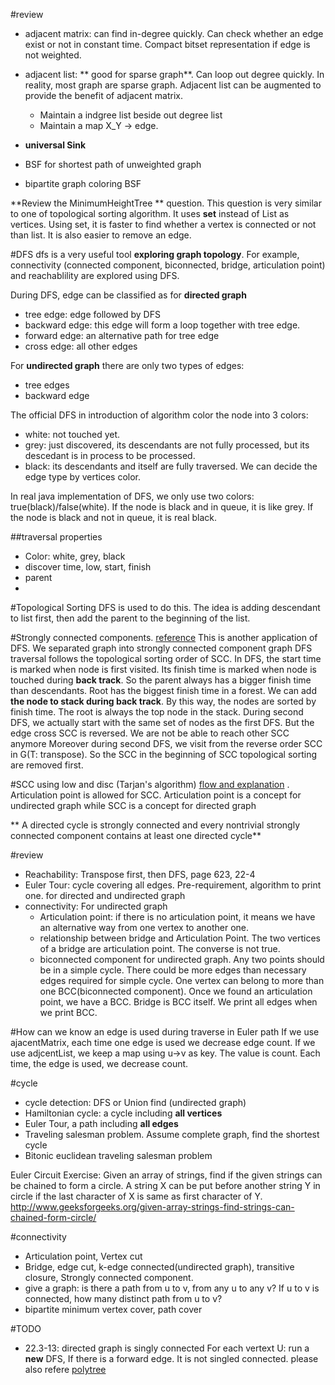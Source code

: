 #review

+ adjacent matrix: can find in-degree quickly. Can check whether an edge exist or not in constant time. Compact bitset representation if edge is not weighted.
+ adjacent list: ** good for sparse graph**. Can loop out degree quickly. 
In reality, most graph are sparse graph.  Adjacent list can be augmented to provide the benefit of adjacent matrix. 
  + Maintain a indgree list beside out degree list
  + Maintain a map X_Y -> edge.
  
+ **universal Sink**
+ BSF for shortest path of unweighted graph
+ bipartite graph coloring BSF

**Review the MinimumHeightTree ** question.
This question is very similar to one of topological sorting algorithm. It uses **set** instead of List as vertices. Using set, it is faster to find whether a vertex is connected or not than list. It is also easier to remove an edge.

#DFS
dfs is a very useful tool **exploring graph topology**. For example, connectivity (connected component, biconnected, bridge, articulation point) and reachablility  are explored using DFS.

During DFS, edge can be classified as for **directed graph**
+ tree edge: edge followed by DFS
+ backward edge: this edge will form a loop together with tree edge.
+ forward edge: an alternative path for tree edge
+ cross edge: all other edges

For **undirected graph**
there are only two types of edges:
+ tree edges
+ backward edge

The official DFS in introduction of algorithm color the node into 3 colors: 
+ white: not touched yet.
+ grey: just discovered,  its descendants are not fully processed, but its descedant is in process to be processed.
+ black: its descendants and itself are fully traversed.
We can decide the edge type by vertices color.

In real java implementation of DFS, we only use two colors: true(black)/false(white). If the node is black and in queue, it is like grey. If the node is black and not in queue, it is real black.

##traversal properties
+ Color: white, grey, black
+ discover time, low, start, finish
+ parent
+ 

#Topological Sorting
DFS is used to do this. The idea is adding descendant to list first, then add the parent to the beginning of the list.

#Strongly connected components.
[reference](http://www.geeksforgeeks.org/strongly-connected-components)
This is another application of DFS. We separated graph into strongly connected component graph
DFS traversal follows the topological sorting order of SCC.
In DFS, the start time is marked when node is first visited. Its finish time is marked when node is touched during **back track**. So the parent always has a bigger finish time than descendants. Root has the biggest finish time in a forest.
We can add **the node to stack during back track**. By this way, the nodes are sorted by finish time. The root is always the top node in the stack.
During second DFS, we actually start with the same set of nodes as the first DFS. But the edge cross SCC is reversed. We are not be able to reach other SCC anymore
Moreover during second DFS, we visit from the reverse order SCC in G(T: transpose). So the SCC in the beginning of SCC topological sorting are removed first.


#SCC using low and disc (Tarjan's algorithm)
[flow and explanation](http://www.geeksforgeeks.org/tarjan-algorithm-find-strongly-connected-components/) .
Articulation point is allowed for SCC. Articulation point is a concept for undirected graph while SCC is a concept for directed graph

** A directed cycle is strongly connected and every nontrivial strongly connected component contains at least one directed cycle**

#review
+ Reachability: Transpose first, then DFS, page 623, 22-4
+ Euler Tour: cycle covering all edges. Pre-requirement, algorithm to print one. for directed and undirected graph
+ connectivity:  For undirected graph
  + Articulation point: if there is no articulation point, it means we have an alternative way from one vertex to another one.
  + relationship between bridge and Articulation Point. The two vertices of a bridge are articulation point. The converse is not true.
  + biconnected component for undirected graph.  Any two points should be in a simple cycle. There could be more edges than necessary edges required for simple cycle. One vertex can belong to more than one BCC(biconnected component).  Once we found an articulation point, we have a BCC. Bridge is BCC itself. We print all edges when we print BCC.
  
#How can we know an edge is used during traverse in Euler path
If we use ajacentMatrix, each time one edge is used we decrease edge count.
If we use adjcentList, we keep a map using u->v as key. The value is count. Each time, the edge is used, we decrease count. 
  
#cycle
+ cycle detection: DFS or Union find (undirected graph)
+ Hamiltonian cycle: a cycle including **all vertices**
+ Euler Tour, a path including **all edges**
+ Traveling salesman problem. Assume complete graph, find the shortest cycle
+ Bitonic euclidean traveling salesman problem

Euler Circuit Exercise: 
Given an array of strings, find if the given strings can be chained to form a circle. A string X can be put before another string Y in circle if the last character of X is same as first character of Y.
http://www.geeksforgeeks.org/given-array-strings-find-strings-can-chained-form-circle/




#connectivity
+ Articulation point, Vertex cut  
+ Bridge, edge cut, k-edge connected(undirected graph), transitive closure, Strongly connected component.
+ give a graph: is there a path from u to v, from any u to any v? If u to v is connected, how many distinct path from u to v?
+ bipartite minimum vertex cover, path cover



#TODO
+ 22.3-13: directed graph is singly connected
For each vertext U: run a **new** DFS, If there is a forward edge. It is not singled connected. please also refere [polytree](https://en.wikipedia.org/wiki/Polytree)





 

